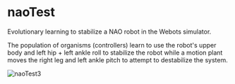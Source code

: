 # naoTest

Evolutionary learning to stabilize a NAO robot in the Webots simulator.

The population of organisms (controllers) learn to use the robot's upper body and left hip + left ankle roll to stabilize the robot while a motion plant moves the right leg and left ankle pitch to attempt to destabilize the system.

![naoTest3](https://raw.githubusercontent.com/Inexorably/naoTest/media/media/naoTest3compressed.gif)

